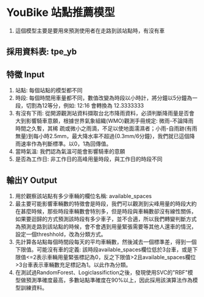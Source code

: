 # YouBike 站點推薦模型
1. 這個模型主要是要用來預測使用者在走路到該站點時，有沒有車
   
## 採用資料表: tpe_yb

## 特徵 Input
1. 站點: 每個站點的模型都不同
2. 時段: 每個時間用車量都不同，數值改變為時段以小時計，將分鐘以5分鐘為一段，切割為12等分，例如: 12:16 會轉換為 12.3333333
3. 有沒有下雨: 從開源觀測站資料擷取台北市降雨資料，必須判斷降雨量是否會大到影響騎車意願，根據世界氣象組織(WMO)觀測手冊規定: 微雨-不論降雨時間之久暫，其稀 疏或微小之雨滴，不足以使地面濡濕者；小雨-自雨跡(有雨無量)到每小時2.5mm，最大降水率不超過{0.3mm/6分鐘}，我們就已這個降雨速率作為判斷標準。以0，1為回傳值。
4. 當時氣溫: 我們認為氣溫可能會影響騎車的意願
5. 是否為工作日: 非工作日的高峰用量時段，與工作日的時段不同

## 輸出Y Output
1. 用於觀察該站點有多少車輛的欄位名稱: available_spaces
2. 最主要可能影響車輛數的特徵會是時段，我們可以觀測到尖峰用量的時段大約在甚麼時候，那些時段車輛數會特別多，但是時段與車輛數卻沒有線性關係，如果要迴歸的方式預測該時段有多少車子，並不合適，所以我們轉變判斷方式為預測走路到該站點的時候，會不會遇到用量緊張需要等其他人還車的情況，設定一個threshhold，改為分類方式。
3. 先計算各站點每個時間段每天的平均車輛數，然後減去一個標準差，得到一個下限值。可能沒有車的定義: 該時段available_spaces欄位低於3台車，或是下限值<=2表示車輛用量緊張標記為0，反之下限值>2且available_spaces欄位>3台車表示車輛數充足標記為1。以此作為分類。
4. 在測試過RandomForest、Logiclassifiction之後，發現使用SVC的"RBF"模型做預測準確度最高，多數站點準確度在90%以上，因此採用該演算法作為模型訓練資料。